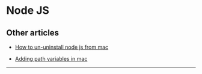 # Node JS



## Other articles

- [How to un-uninstall node js from mac](https://stackabuse.com/how-to-uninstall-node-js-from-mac-osx/)

- [Adding path variables in mac](http://osxdaily.com/2014/08/14/add-new-path-to-path-command-line/)












---
